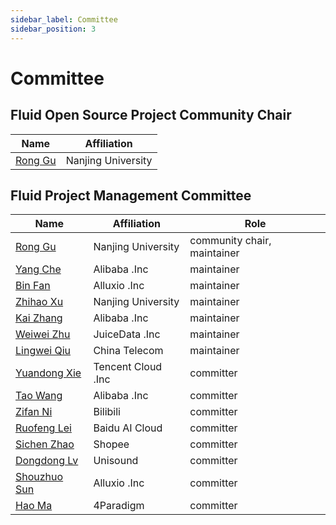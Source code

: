 ```yaml
---
sidebar_label: Committee
sidebar_position: 3
---
```

# Committee
## Fluid Open Source Project Community Chair
| Name   | Affiliation       |
|--------|-------------------|
| [Rong Gu](#) | Nanjing University |

## Fluid Project Management Committee
| Name            | Affiliation        | Role               |
|-----------------|--------------------|--------------------|
| [Rong Gu](https://github.com/RongGu)           | Nanjing University | community chair, maintainer |
| [Yang Che](https://github.com/cheyang)         | Alibaba .Inc        | maintainer         |
| [Bin Fan](https://github.com/apc999)           | Alluxio .Inc        | maintainer         |
| [Zhihao Xu](https://github.com/TrafalgarZZZ)   | Nanjing University | maintainer         |
| [Kai Zhang](https://github.com/wsxiaozhang)    | Alibaba .Inc        | maintainer         |
| [Weiwei Zhu](https://github.com/zwwhdls)       | JuiceData .Inc      | maintainer         |
| [Lingwei Qiu](https://github.com/yangyuliufeng)| China Telecom       | maintainer         |
| [Yuandong Xie](https://github.com/xieydd)      | Tencent Cloud .Inc  | committer          |
| [Tao Wang](https://github.com/frankleaf)       | Alibaba .Inc        | committer          |
| [Zifan Ni](https://github.com/zifanni)         | Bilibili            | committer          |
| [Ruofeng Lei](https://github.com/abowloflrf)   | Baidu AI Cloud      | committer          |
| [Sichen Zhao](https://github.com/hahchenchen)  | Shopee              | committer          |
| [Dongdong Lv](https://github.com/ldd91)        | Unisound            | committer          |
| [Shouzhuo Sun](https://github.com/ssz1997)     | Alluxio .Inc        | committer          |
| [Hao Ma](https://github.com/allenhaozi)        | 4Paradigm           | committer          |
